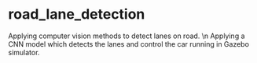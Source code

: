 # road_lane_detection

Applying computer vision methods to detect lanes on road. \n
Applying a CNN model which detects the lanes and control the car running in Gazebo simulator. 

